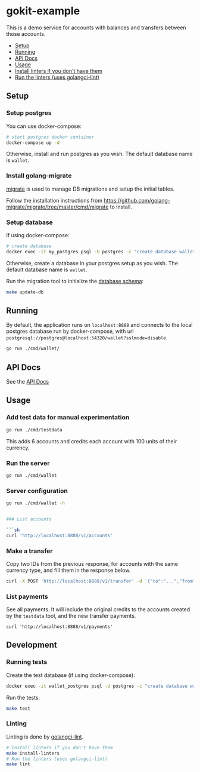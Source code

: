 # gokit-example

This is a demo service for accounts with balances and transfers between those accounts.

<!-- MarkdownTOC levels="1,2" -->

- [Setup](#setup)
- [Running](#running)
- [API Docs](#api-docs)
- [Usage](#usage)
- [Install linters if you don't have them](#install-linters-if-you-dont-have-them)
- [Run the linters \(uses golangci-lint\)](#run-the-linters-uses-golangci-lint)

<!-- /MarkdownTOC -->

## Setup

### Setup postgres

You can use docker-compose:

```sh
# start postgres docker container
docker-compose up -d
```

Otherwise, install and run postgres as you wish.
The default database name is `wallet`.

### Install golang-migrate

[migrate](https://github.com/golang-migrate/migrate) is used to manage DB migrations and setup the initial tables.

Follow the installation instructions from https://github.com/golang-migrate/migrate/tree/master/cmd/migrate to install.

### Setup database

If using docker-compose:

```sh
# create database
docker exec -it my_postgres psql -U postgres -c "create database wallet" 
```

Otherwise, create a database in your postgres setup as you wish. The default
database name is `wallet`.

Run the migration tool to initialize the [database schema](./migrations/1_init.up.sql):

```sh
make update-db
```

## Running

By default, the application runs on `localhost:8888` and connects to the local postgres database run by docker-compose, with url `postgresql://postgres@localhost:54320/wallet?sslmode=disable`.

```sh
go run ./cmd/wallet/
```

## API Docs

See the [API Docs](./API.md)

## Usage

### Add test data for manual experimentation

```sh
go run ./cmd/testdata
```

This adds 6 accounts and credits each account with 100 units of their currency.

### Run the server

```sh
go run ./cmd/wallet
```

### Server configuration

```sh
go run ./cmd/wallet -h


### List accounts

```sh
curl 'http://localhost:8888/v1/accounts'
```

### Make a transfer

Copy two IDs from the previous response, for accounts with the same currency type, and fill them in the response below.

```sh
curl -X POST 'http://localhost:8888/v1/transfer' -d '{"to":"...","from":"...","amount":"1.23"}'
```

### List payments

See all payments. It will include the original credits to the accounts created by the `testdata` tool, and the new transfer payments.

```
curl 'http://localhost:8888/v1/payments'
```

## Development

### Running tests

Create the test database (if using docker-compose):

```sh
docker exec -it wallet_postgres psql -U postgres -c "create database wallet_test"
```

Run the tests:

```sh
make test
```

### Linting

Linting is done by [golangci-lint](https://github.com/golangci/golangci-lint).

```sh
# Install linters if you don't have them
make install-linters
# Run the linters (uses golangci-lint)
make lint
```
